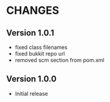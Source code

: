 CHANGES
=======

Version 1.0.1
-------------
- fixed class filenames
- fixed bukkit repo url
- removed scm section from pom.xml

Version 1.0.0
-------------
- Initial release
